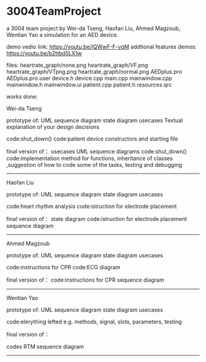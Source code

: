 # 3004TeamProject

a 3004 team project by Wei-da Tseng, Haofan Liu, Ahmed Magzoub, Wentian Yao
a simulation for an AED device.

demo vedio link: 
https://youtu.be/lQWwF-F-vqM
addtional features demos: https://youtu.be/b2ttbd5LX1w

files:
heartrate_graph/none.png
heartrate_graph/VF.png
heartrate_graph/VTpng.png
heartrate_graph/normal.png
AEDplus.pro
AEDplus.pro.user
device.h
device.cpp
main.cpp
mainwindow.cpp
mainwindow.h
mainwindow.ui
patient.cpp
patient.h
resources.qrc

works done:

Wei-da Tseng

prototype of:
UML
sequence diagram
state diagram
usecases
Textual explanation of your design decisions

code:shut_down()
code:patient device constructors and starting file

final version of：
usecases
UML
sequence diagrams
code:shut_down()
code:implementation method for functions, inheritance of classes
,suggestion of how to code some of the tasks, testing and debugging

---

Haofan Liu

prototype of:
UML
sequence diagram
state diagram
usecases

code:heart rhythm analysis
code:istruction for electrode placement

final version of：
state diagram
code:istruction for electrode placement
sequence diagram

---

Ahmed Magzoub

prototype of:
UML
sequence diagram
state diagram
usecases

code:instructions for CPR
code:ECG diagram

final version of：
code:instructions for CPR
sequence diagram

---

Wentian Yao

prototype of:
UML
sequence diagram
state diagram
usecases

code:elerything lefted e.g. methods, signal, slots, parameters, testing

final version of：

codes
RTM
sequence diagram

---
